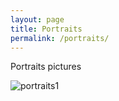```yaml
---
layout: page
title: Portraits
permalink: /portraits/
---
```


Portraits pictures

![portraits1](austinpaik.github.io/assets/portraits1.jpg)
